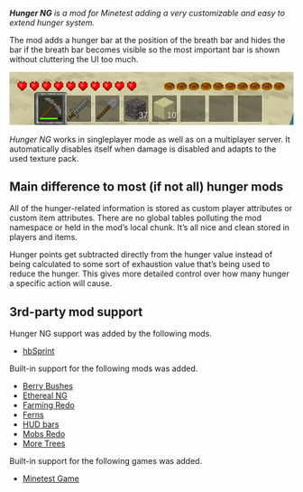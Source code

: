 ***Hunger NG*** *is a mod for Minetest adding a very customizable and easy to extend hunger system.*

The mod adds a hunger bar at the position of the breath bar and hides the bar if the breath bar becomes visible so the most important bar is shown without cluttering the UI too much.

![Hiding/Showing the hunger bar](hunger_bar_hiding.gif)

*Hunger NG* works in singleplayer mode as well as on a multiplayer server. It automatically disables itself when damage is disabled and adapts to the used texture pack.

## Main difference to most (if not all) hunger mods

All of the hunger-related information is stored as custom player attributes or custom item attributes. There are no global tables polluting the mod namespace or held in the mod’s local chunk. It’s all nice and clean stored in players and items.

Hunger points get subtracted directly from the hunger value instead of being calculated to some sort of exhaustion value that’s being used to reduce the hunger. This gives more detailed control over how many hunger a specific action will cause.

## 3rd-party mod support

Hunger NG support was added by the following mods.

* [hbSprint](https://forum.minetest.net/viewtopic.php?t=18069) 

Built-in support for the following mods was added.

* [Berry Bushes](https://forum.minetest.net/viewtopic.php?t=14068)
* [Ethereal NG](https://forum.minetest.net/viewtopic.php?t=14638)
* [Farming Redo](https://forum.minetest.net/viewtopic.php?t=9019)
* [Ferns](https://forum.minetest.net/viewtopic.php?id=6921)
* [HUD bars](https://forum.minetest.net/viewtopic.php?t=11153)
* [Mobs Redo](https://forum.minetest.net/viewtopic.php?t=9917)
* [More Trees](https://forum.minetest.net/viewtopic.php?t=4394)

Built-in support for the following games was added.

 * [Minetest Game](https://forum.minetest.net/viewtopic.php?t=9724)
